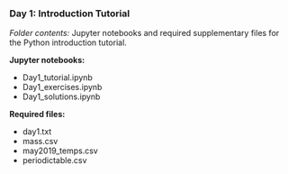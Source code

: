 ### Day 1: Introduction Tutorial

*Folder contents:* Jupyter notebooks and required supplementary files for the Python introduction tutorial.

**Jupyter notebooks:**
- Day1_tutorial.ipynb
- Day1_exercises.ipynb
- Day1_solutions.ipynb

**Required files:**
- day1.txt
- mass.csv
- may2019_temps.csv
- periodictable.csv
